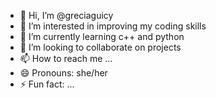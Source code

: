 - 👋 Hi, I’m @greciaguicy
- 👀 I’m interested in improving my coding skills 
- 🌱 I’m currently learning c++ and python
- 💞️ I’m looking to collaborate on projects 
- 📫 How to reach me ...
- 😄 Pronouns: she/her
- ⚡ Fun fact: ...

<!---
greciaguicy/greciaguicy is a ✨ special ✨ repository because its `README.md` (this file) appears on your GitHub profile.
You can click the Preview link to take a look at your changes.
--->
